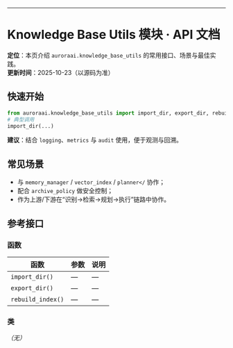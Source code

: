 ---
# Knowledge Base Utils 模块 · API 文档

<div class="doc-card">
<strong>定位</strong>：本页介绍 <code>auroraai.knowledge_base_utils</code> 的常用接口、场景与最佳实践。<br/>
<strong>更新时间</strong>：2025-10-23（以源码为准）
</div>

## 快速开始
```python
from auroraai.knowledge_base_utils import import_dir, export_dir, rebuild_index
# 典型调用
import_dir(...)
```

<div class="callout tip">
<b>建议</b>：结合 <code>logging</code>、<code>metrics</code> 与 <code>audit</code> 使用，便于观测与回溯。
</div>

## 常见场景
- 与 <code>memory_manager</code> / <code>vector_index</code> / <code>planner</</code> 协作；
- 配合 <code>archive_policy</code> 做安全控制；
- 作为上游/下游在“识别→检索→规划→执行”链路中协作。

## 参考接口

### 函数
| 函数 | 参数 | 说明 |
|---|---|---|
| `import_dir()` | — | — |
| `export_dir()` | — | — |
| `rebuild_index()` | — | — |


### 类
_（无）_

